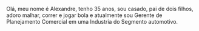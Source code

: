Olá, meu nome é Alexandre, tenho 35 anos, sou casado, pai de dois filhos, adoro malhar, correr e jogar bola e atualmente sou Gerente de Planejamento Comercial em uma Industria do Segmento automotivo.

